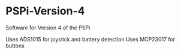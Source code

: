 # PSPi-Version-4

Software for Version 4 of the PSPi

Uses ADS1015 for joystick and battery detection
Uses MCP23017 for buttons